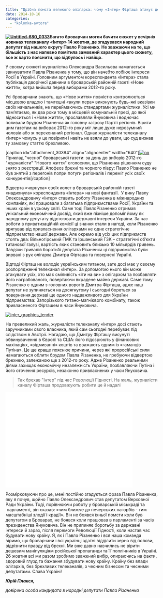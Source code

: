 ```yaml
---
title: "Дрібна помста великого олігарха: чому «Інтер» Фірташа атакує депутата Різаненка?"
date: 2014-10-16
categories: 
  - "kolonka-avtora"
---
```


**[![Untitled-680_0333](https://mpz.brovary.org/wp-content/uploads/2014/10/Untitled-680_0333.jpg)](https://mpz.brovary.org/wp-content/uploads/2014/10/Untitled-680_0333.jpg)Багато броварчан могли бачити сюжет у вечірніх новинах телеканалу «Інтер» 14 жовтня, де згадувався народний депутат від нашого округу Павло Різаненко. Не зважаючи на те, що більшість з нас напевно помітила замовний характер цього сюжету, все ж варто пояснити, що відбулось і навіщо.**

У своєму сюжеті журналістка Олександра Васильєва намагається звинуватити Павла Різаненка у тому, що він начебто лобіює інтереси Росії в Україні. Головним аргументом кореспондента «Інтера» стала публікація дворічної давнини в броварській районній газеті «Нове життя», котра вийшла перед виборами 2012-го року.

Усі броварчани знають, що «Нове життя» повністю контролюється місцевою владою і тамтешні «акули пера» виконують будь-які вказівки своїх начальників, не переймаючись стандартами журналістики. Усі ми пам’ятаємо, як два роки тому в місцевій комунальній пресі, до якої відноситься і «Нове життя», прославляли Януковича і водночас поливали брудом Різаненка як головну загрозу Партії регіонів. Вірити цим газетам на виборах 2012-го року міг лише дуже нерозумний чоловік або ж переконаний регіонал. Однак журналісти телеканалу «Інтер» чомусь у це повірили і навіть не взяли до уваги, що суд визнав ту замовну статтю брехливою.

\[caption id="attachment\_30384" align="aligncenter" width="640"\][![nn](https://mpz.brovary.org/wp-content/uploads/2014/10/nn.jpg)](https://mpz.brovary.org/wp-content/uploads/2014/10/nn.jpg) Приклад "чесної" броварської газети: за день до виборів 2012-го "журналісти" "Нового життя" оголосили, що Різаненка рішенням суду знято з реєстрації. Апофеоз брехні та чорного піару: Павло Різаненко не був знятий з перегонів попри потуги регіоналів і переміг усіх своїх конкурентів\[/caption\]

Відверта «чорнуха» своїх колег в броварській районній газеті «надихнула» кореспондента «Інтера» на нові фантазії.  У вину Павлу Олександровичу «Інтер» ставить роботу Різаненка в міжнародних компаніях, які працювали з багатьма підприємствами Росії, України та інших країн в усьому світі. Саме тоді ПавлоРізаненко отримав унікальний економічний досвід, який вже пізніше допоміг йому як народному депутату відстоювати державні інтереси України. За час роботи в приватизаційній комісії ці знання стали в нагоді, коли Різаненко врятував від привласнення олігархами не одне стратегічне підприємство нашої держави. Але окремо від усіх цих підприємств стоять два: Вільногірський ГМК та Іршанський ГЗК – стратегічні об’єкти титанової галузі, вартість яких становить близько 10 мільярдів гривень. Завдяки тривалій боротьбі депутата Різаненка ці підприємства були вирвані з рук олігарха Дмитра Фірташа та повернені Україні.

Відтоді Фірташ не володіє українським титаном, зате досі має у своєму розпорядженні телеканал «Інтер». За допомогою нього він може атакувати усіх, хто має сміливість «іти на ви» з олігархом та позбавляти його награбованого, повертаючи вкрадене майно державі. Саме тому Різаненко є одним з головних ворогів Дмитра Фірташа, адже наш депутат не зупиняється на досягнутому і сьогодні бореться за повернення державі ще одного надважливого для України підприємства: Запорізького титано-магнієвого комбінату, також привласненого Фірташем в часи Януковича.

[![inter_graphics_tender](https://mpz.brovary.org/wp-content/uploads/2014/10/inter_graphics_tender.jpg)](https://mpz.brovary.org/wp-content/uploads/2014/10/inter_graphics_tender.jpg)

На превеликий жаль, журналісти телеканалу «Інтер» досі стають заручниками свого власника, який сам сьогодні перебуває під слідством в Австрії. Нагадаю, що Дмитру Фірташу висунуті обвинувачення в Європі та США: його підозрюють у фінансових махінаціях, «відмиванні» коштів та вважають одним із «гаманців Путіна». Це ще краще пояснює причини, через які проросійські сили намагаються облити брудом Павла Різаненка, не гребуючи відвертою брехнею, залежаною ще з 2012-го року. Адже Різаненко реальними діями захищає економічну незалежність України, позбавляючи Путіна і його оточення ресурсів, незаконно привласнених у часи Януковича.

> Так брехав "Інтер" під час Революції Гідності. На жаль, журналісти каналу Фірташа продовжують робити це й надалі

<iframe src="//www.youtube.com/embed/qlE80Hytnto" width="420" height="315" frameborder="0" allowfullscreen="allowfullscreen"></iframe>

Розмірковуючи про це, мені постійно згадується фраза Павла Різаненка, яку я почув, щойно Павло Олександрович став депутатом Верховної Ради України. Тоді, порівнюючи роботу у броварській міськраді та  парламенті, він сказав: «чим ближче до печерських пагорбів - тим масштабніші злодії і крадії». Він не боявся їхньої помсти коли був депутатом в Броварах, не боявся коли працював в парламенті за часів президенства Януковича. Він не припиняє боротьбу за державні інтереси й зараз, після перемоги Революції Гідності, коли настав час будувати нову країну. Я, як і Павло Різаненко і вся наша команда віримо, що броварчани і всі українці здатні відділити зерно від полови, відрізнити правду від брехні. Ми вже давно навчились не вірити дешевим маніпуляціям російської пропаганди та її поплічників в Україні. 26 жовтня всі ми разом зробимо зважений вибір, опираючись на факти, здоровий глузд та бажання збудувати нову країну. Країну без влади олігархів, без брехливих телеканалів, з чесним бізнесом та чесними депутатами. Слава Україні!

**_Юрій Плакся,_**

_довірена особа кандидата в народні депутати Павла Різаненка_
